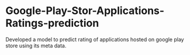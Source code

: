 # Google-Play-Stor-Applications-Ratings-prediction
Developed a model to predict rating of applications hosted on google play store using its meta data. 
